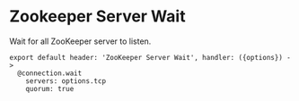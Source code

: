 
# Zookeeper Server Wait

Wait for all ZooKeeper server to listen.

    export default header: 'ZooKeeper Server Wait', handler: ({options}) ->
      @connection.wait
        servers: options.tcp
        quorum: true
